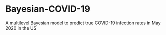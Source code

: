 # Bayesian-COVID-19
A multilevel Bayesian model to predict true COVID-19 infection rates in May 2020 in the US
